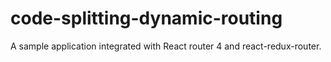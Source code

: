# code-splitting-dynamic-routing
A sample application integrated with React router 4 and react-redux-router.
